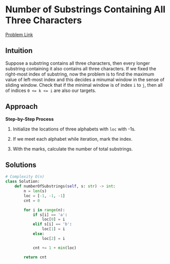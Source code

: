 **Number of Substrings Containing All Three Characters**
=
[Problem Link](https://leetcode.com/problems/number-of-substrings-containing-all-three-characters/description)

## Intuition
Suppose a substring contains all three characters, then every longer substring containing it also 
contains all three characters. If we fixed the right-most index of substring, now the problem is to find 
the maximum value of left-most index and this decides a minumal window in the sense of sliding window. 
Check that if the minimal window is of index `i` to `j`, then all of indices `0 <= k <= i` are also 
our targets.

## Approach
**Step-by-Step Process**

1. Initialize the locations of three alphabets with `loc` with -1s.

2. If we meet each alphabet while iteration, mark the index.

3. With the marks, calculate the number of total substrings.
  
## Solutions
```python
# Complexity O(n)
class Solution:
    def numberOfSubstrings(self, s: str) -> int:
        n = len(s)
        loc = [-1, -1, -1]
        cnt = 0

        for i in range(n):
            if s[i] == 'a':
                loc[0] = i
            elif s[i] == 'b':
                loc[1] = i
            else:
                loc[2] = i

            cnt += 1 + min(loc)

        return cnt
```
